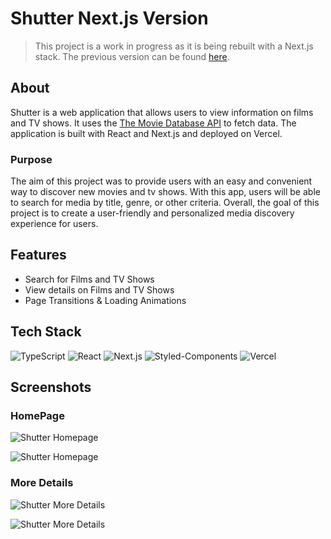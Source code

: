 # Shutter Next.js Version

> This project is a work in progress as it is being rebuilt with a Next.js stack. The previous version can be found [here](https://github.com/amltms/shutter).

## About

Shutter is a web application that allows users to view information on films and TV shows. It uses the [The Movie Database API](https://developers.themoviedb.org/3/getting-started/introduction) to fetch data. The application is built with React and Next.js and deployed on Vercel.

### Purpose

The aim of this project was to provide users with an easy and convenient way to discover new movies and tv shows. With this app, users will be able to search for media by title, genre, or other criteria. Overall, the goal of this project is to create a user-friendly and personalized media discovery experience for users.

## Features

- Search for Films and TV Shows
- View details on Films and TV Shows
- Page Transitions & Loading Animations

## Tech Stack

![TypeScript](https://img.shields.io/badge/TypeScript-007ACC?style=for-the-badge&logo=typescript&logoColor=white)
![React](https://img.shields.io/badge/React-20232A?style=for-the-badge&logo=react&logoColor=61DAFB)
![Next.js](https://img.shields.io/badge/Next.js-000000?style=for-the-badge&logo=next.js&logoColor=white)
![Styled-Components](https://img.shields.io/badge/styled--components-DB7093?style=for-the-badge&logo=styled-components&logoColor=white)
![Vercel](https://img.shields.io/badge/Vercel-000000?style=for-the-badge&logo=vercel&logoColor=white)

## Screenshots

### HomePage

![Shutter Homepage](https://amltms.com/shutter-home.jpg)

![Shutter Homepage](https://amltms.com/shutter-home-2.jpg)

### More Details

![Shutter More Details](https://amltms.com/shutter-overview.jpg)

![Shutter More Details](https://amltms.com/shutter-overview-2.jpg)

